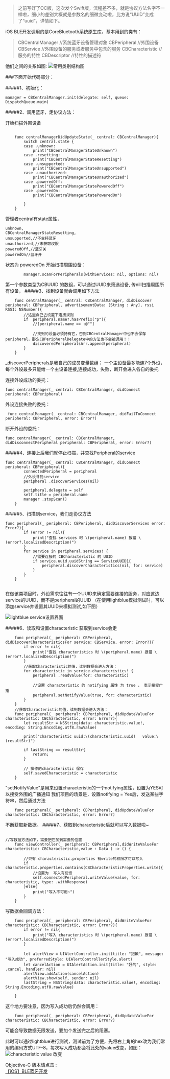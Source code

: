 >之前写好了OC版，这次发个Swift版，流程差不多，就是协议方法名字不一样啦，细小的差别大概就是参数名的细微变动啦，比方说“UUID”变成了“uuid”，详情如下。

iOS BLE开发调用的是CoreBluetooth系统原生库，基本用到的类有：
>CBCentralManager //系统蓝牙设备管理对象
>CBPeripheral //外围设备
>CBService //外围设备的服务或者服务中包含的服务
>CBCharacteristic //服务的特性
>CBDescriptor //特性的描述符

他们之间的关系如图:
 ![常用类别结构图](https://raw.githubusercontent.com/Jupengpeng/ImagesResourse/master/CoreBluetoothStructure.png)


###下面开始代码部分：


#####1、初始化：

```
manager = CBCentralManager.init(delegate: self, queue: DispatchQueue.main)

```

#####2、调用蓝牙，走协议方法：

开始扫描外围设备
```

    func centralManagerDidUpdateState(_ central: CBCentralManager){
        switch central.state {
        case .unknown:
            print("CBCentralManagerStateUnknown")
        case .resetting:
            print("CBCentralManagerStateResetting")
        case .unsupported:
            print("CBCentralManagerStateUnsupported")
        case .unauthorized:
            print("CBCentralManagerStateUnauthorized")
        case .poweredOff:
            print("CBCentralManagerStatePoweredOff")
        case .poweredOn:
            print("CBCentralManagerStatePoweredOn")

        }
    }
```
管理者central有state属性，
```
unknown,
CBCentralManagerStateResetting,
unsupported,//不支持蓝牙
unauthorized,//未获取权限
poweredOff,//蓝牙关
poweredOn//蓝牙开
```
状态为 poweredOn 开始扫描周围设备：
```
        manager.scanForPeripherals(withServices: nil, options: nil)

```
第一个参数类型为CBUUID 的数组，可以通过UUID来筛选设备,
传nill扫描周围所有设备，
#####3、找到设备就会调用如下方法
```
    func centralManager(_ central: CBCentralManager, didDiscover peripheral: CBPeripheral, advertisementData: [String : Any], rssi RSSI: NSNumber){
        //这里自己去设置下连接规则
        if  peripheral.name?.hasPrefix("p"){
            //[peripheral.name == :@""]
            
            //找到的设备必须持有它，否则CBCentralManager中也不会保存peripheral，那么CBPeripheralDelegate中的方法也不会被调用！！
            discoveredPeripheralsArr.append(peripheral)
        }
    }
```
_discoverPeripherals是我自己的成员变量数组；
一个主设备最多能连7个外设，每个外设最多只能给一个主设备连接,连接成功，失败，断开会进入各自的委托

连接外设成功的委托：
```
func centralManager(_ central: CBCentralManager, didConnect peripheral: CBPeripheral)
```
外设连接失败的委托：
```
 func centralManager(_ central: CBCentralManager, didFailToConnect peripheral: CBPeripheral, error: Error?)

```
断开外设的委托：
```
func centralManager(_ central: CBCentralManager, didDisconnectPeripheral peripheral: CBPeripheral, error: Error?)

```
#####4、连接上后我们就停止扫描，并查找Peripheral的service
```
func centralManager(_ central: CBCentralManager, didConnect peripheral: CBPeripheral){
        connectedPeripheral = peripheral
        //外设寻找service
        peripheral .discoverServices(nil)
        
        peripheral.delegate = self
        self.title = peripheral.name
        manager .stopScan()
    }
```
#####5、扫描到service，我们走协议方法
```
func peripheral(_ peripheral: CBPeripheral, didDiscoverServices error: Error?){
        if (error != nil){
            print("查找 services 时 \(peripheral.name) 报错 \(error?.localizedDescription)")
        }
        for service in peripheral.services! {
            //需要连接的 CBCharacteristic 的 UUID
            if service.uuid.uuidString == ServiceUUID1{ 
                peripheral.discoverCharacteristics(nil, for: service)
            }
        }
    }
    
```
在做该类项目时，外设需求往往有一个UUID来确定需要连接的服务，对应这边service的UUID，而不是peripheral的UUID
（在使用lightblue模拟测试时，可以添加service并设置其UUID来模拟测试,如下图）

 ![lightblue service设置界面](https://github.com/Jupengpeng/ImagesResourse/blob/master/FullSizeRender.jpg?raw=true)

#####6、读取和设置characteristic
获取到service会走
```
    func peripheral(_ peripheral: CBPeripheral, didDiscoverCharacteristicsFor service: CBService, error: Error?){
        if error != nil{
            print("查找 characteristics 时 \(peripheral.name) 报错 \(error?.localizedDescription)")
        }
        //获取Characteristic的值，读到数据会进入方法：  
        for characteristic in service.characteristics! {
            peripheral .readValue(for: characteristic)

            //设置 characteristic 的 notifying 属性 为 true ， 表示接受广播
            peripheral.setNotifyValue(true, for: characteristic)
        }
    }
    //获取Characteristic的值，读到数据会进入方法：
    func peripheral(_ peripheral: CBPeripheral, didUpdateValueFor characteristic: CBCharacteristic, error: Error?){
        let resultStr = NSString(data: characteristic.value!, encoding: String.Encoding.utf8.rawValue)
        
        print("characteristic uuid:\(characteristic.uuid)   value:\(resultStr)")
        
        if lastString == resultStr{
            return;
        }
        
        // 操作的characteristic 保存
        self.savedCharacteristic = characteristic
    }
```

"setNotifyValue"是用来设置characteristic的一个notifying属性，设置为YES可以接受外围的广播通知
我们项目的场景是，设置notifying = Yes后，发送某些字符串，然后通过方法
```
    func peripheral(_ peripheral: CBPeripheral, didUpdateValueFor characteristic: CBCharacteristic, error: Error?)
```
不断获取新数据。
#####7、获取到characteristic后就可以写入数据啦~

```

//写数据方法如下，需要把它加到需要的位置
    func viewController(_ peripheral: CBPeripheral,didWriteValueFor characteristic: CBCharacteristic,value : Data ) -> () {
        
        //只有 characteristic.properties 有write的权限才可以写入
        if characteristic.properties.contains(CBCharacteristicProperties.write){
            //设置为  写入有反馈
            self.connectedPeripheral.writeValue(value, for: characteristic, type: .withResponse)
        }else{
            print("写入不可用~")
        }
    }
```
写数据会回调方法：
```
    func peripheral(_ peripheral: CBPeripheral, didWriteValueFor characteristic: CBCharacteristic, error: Error?){
        if error != nil{
            print("写入 characteristics 时 \(peripheral.name) 报错 \(error?.localizedDescription)")
        }
        
        let alertView = UIAlertController.init(title: "抱歉", message: "写入成功", preferredStyle: UIAlertControllerStyle.alert)
        let cancelAction = UIAlertAction.init(title: "好的", style: .cancel, handler: nil)
        alertView.addAction(cancelAction)
        alertView.show(self, sender: nil)
        lastString = NSString(data: characteristic.value!, encoding: String.Encoding.utf8.rawValue)

    }
```
这个地方要注意，因为写入成功后仍然会调用：
```
    func peripheral(_ peripheral: CBPeripheral, didUpdateValueFor characteristic: CBCharacteristic, error: Error?)
```
可能会导致数据无限发送，要加个发送完之后的阻塞。

此时可以通过lightblue进行测试，测试前为了方便，先将右上角的hex改为我们常用的编码方式UTF-8，每次写入成功都会将此处的value改变，如图：
 ![characteristic value 改变](https://github.com/Jupengpeng/ImagesResourse/blob/master/IMG_0446.PNG?raw=true)

Objective-C 版本请点击 :  
 [  【iOS】BLE蓝牙开发](http://www.jianshu.com/p/76d12e934e93)
